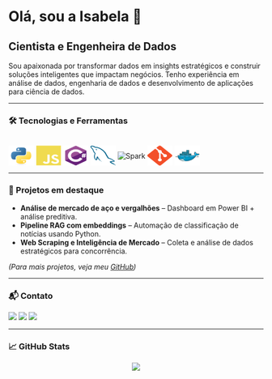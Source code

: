 # Olá, sou a Isabela 👋  
## Cientista e Engenheira de Dados  

Sou apaixonada por transformar dados em insights estratégicos e construir soluções inteligentes que impactam negócios. Tenho experiência em análise de dados, engenharia de dados e desenvolvimento de aplicações para ciência de dados.  

---

### 🛠 Tecnologias e Ferramentas
<div style="display: inline_block"><br>
  <img align="center" alt="Python" height="40" width="50" src="https://raw.githubusercontent.com/devicons/devicon/master/icons/python/python-original.svg">
  <img align="center" alt="JavaScript" height="40" width="50" src="https://raw.githubusercontent.com/devicons/devicon/master/icons/javascript/javascript-plain.svg">
  <img align="center" alt="CSharp" height="40" width="50" src="https://raw.githubusercontent.com/devicons/devicon/master/icons/csharp/csharp-original.svg">
  <img align="center" alt="SQL" height="40" width="50" src="https://raw.githubusercontent.com/devicons/devicon/master/icons/mysql/mysql-original.svg">
  <img align="center" alt="Spark" height="40" width="50" src="https://raw.githubusercontent.com/devicons/devicon/master/icons/apache_spark/apache_spark-original.svg">
  <img align="center" alt="Git" height="40" width="50" src="https://raw.githubusercontent.com/devicons/devicon/master/icons/git/git-original.svg">
  <img align="center" alt="Docker" height="40" width="50" src="https://raw.githubusercontent.com/devicons/devicon/master/icons/docker/docker-original.svg">
</div>

---

### 📂 Projetos em destaque
- **Análise de mercado de aço e vergalhões** – Dashboard em Power BI + análise preditiva.  
- **Pipeline RAG com embeddings** – Automação de classificação de notícias usando Python.  
- **Web Scraping e Inteligência de Mercado** – Coleta e análise de dados estratégicos para concorrência.  

*(Para mais projetos, veja meu [GitHub](https://github.com/isamelo-p))*  

---

### 📬 Contato
<div>
  <a href="https://instagram.com/isamelo.p" target="_blank"><img src="https://img.shields.io/badge/-Instagram-%23E4405F?style=for-the-badge&logo=instagram&logoColor=white" target="_blank"></a>
  <a href="mailto:isamp1612@gmail.com"><img src="https://img.shields.io/badge/-Gmail-%23333?style=for-the-badge&logo=gmail&logoColor=white" target="_blank"></a>
  <a href="https://www.linkedin.com/in/isamelo-p" target="_blank"><img src="https://img.shields.io/badge/-LinkedIn-%230077B5?style=for-the-badge&logo=linkedin&logoColor=white" target="_blank"></a> 
</div>

---

### 📈 GitHub Stats
<div align="center">
  <img src="https://github-readme-stats.vercel.app/api?username=isamelo-p&show_icons=true&theme=tokyonight&count_private=true" />
</div>
